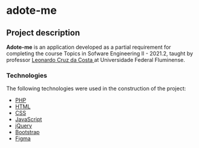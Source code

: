 # adote-me


## Project description
<b>Adote-me</b> is an application developed as a partial requirement for completing the course Topics in Sofware Engineering II - 2021.2, taught by professor <a href="http://www.ic.uff.br/index.php/pt/pessoas/168-docente?docente=39" target="_blank"> Leonardo Cruz da Costa </a> at Universidade Federal Fluminense.

### Technologies

The following technologies were used in the construction of the project:

- [PHP](https://www.php.net/)
- [HTML](https://www.w3schools.com/html/)
- [CSS](https://www.w3schools.com/css/)
- [JavaScript](https://www.javascript.com/)
- [jQuery](https://jquery.com/)
- [Bootstrap](https://getbootstrap.com/)
- [Figma](https://www.figma.com/)
